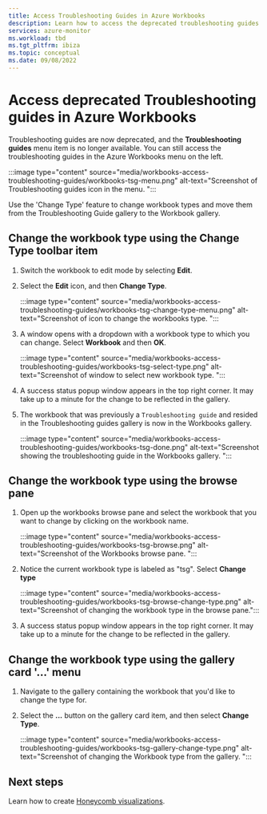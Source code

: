 ```yaml
---
title: Access Troubleshooting Guides in Azure Workbooks
description: Learn how to access the deprecated troubleshooting guides in Azure Workbooks.
services: azure-monitor
ms.workload: tbd
ms.tgt_pltfrm: ibiza
ms.topic: conceptual
ms.date: 09/08/2022
---
```


# Access deprecated Troubleshooting guides in Azure Workbooks

Troubleshooting guides are now deprecated, and the **Troubleshooting guides** menu item is no longer available. You can still access the troubleshooting guides in the Azure Workbooks menu on the left. 

  :::image type="content" source="media/workbooks-access-troubleshooting-guides/workbooks-tsg-menu.png" alt-text="Screenshot of Troubleshooting guides icon in the menu. ":::

Use the 'Change Type' feature to change workbook types and move them from the Troubleshooting Guide gallery to the Workbook gallery.

## Change the workbook type using the Change Type toolbar item

1. Switch the workbook to edit mode by selecting **Edit**.
1. Select the **Edit** icon, and then **Change Type**. 

    :::image type="content" source="media/workbooks-access-troubleshooting-guides/workbooks-tsg-change-type-menu.png" alt-text="Screenshot of icon to change the workbooks type. ":::

1. A window opens with a dropdown with a workbook type to which you can change. Select **Workbook** and then **OK**. 

    :::image type="content" source="media/workbooks-access-troubleshooting-guides/workbooks-tsg-select-type.png" alt-text="Screenshot of window to select new workbook type. ":::

1. A success status popup window appears in the top right corner. It may take up to a minute for the change to be reflected in the gallery.

1. The workbook that was previously a `Troubleshooting guide` and resided in the Troubleshooting guides gallery is now in the Workbooks gallery.

    :::image type="content" source="media/workbooks-access-troubleshooting-guides/workbooks-tsg-done.png" alt-text="Screenshot showing the troubleshooting guide in the Workbooks gallery. ":::


## Change the workbook type using the browse pane

1. Open up the workbooks browse pane and select the workbook that you want to change by clicking on the workbook name.

    :::image type="content" source="media/workbooks-access-troubleshooting-guides/workbooks-tsg-browse.png" alt-text="Screenshot of the Workbooks browse pane. ":::

1. Notice the current workbook type is labeled as "tsg". Select **Change type** 

    :::image type="content" source="media/workbooks-access-troubleshooting-guides/workbooks-tsg-browse-change-type.png" alt-text="Screenshot of changing the workbook type in the browse pane.":::

1. A success status popup window appears in the top right corner. It may take up to a minute for the change to be reflected in the gallery.
 

## Change the workbook type using the gallery card '...' menu
1. Navigate to the gallery containing the workbook that you'd like to change the type for. 
1. Select the **...** button on the gallery card item, and then select **Change Type**.

    :::image type="content" source="media/workbooks-access-troubleshooting-guides/workbooks-tsg-gallery-change-type.png" alt-text="Screenshot of changing the Workbook type from the gallery. ":::


## Next steps

Learn how to create [Honeycomb visualizations](workbooks-honey-comb.md).